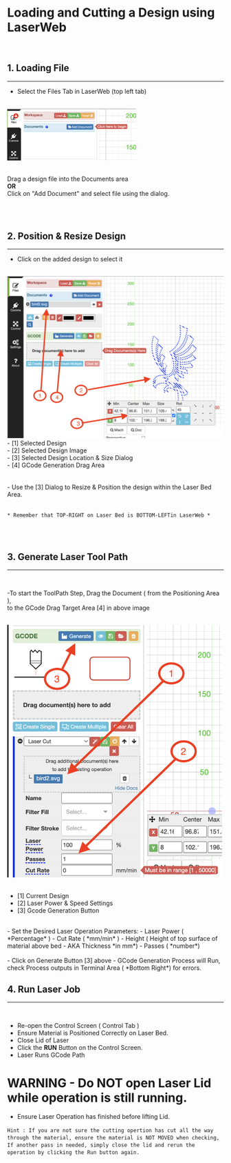 # **Loading and Cutting a Design using LaserWeb**

<br/>

## **1. Loading File**
---


- Select the Files Tab in LaserWeb (top left tab)
<br/>

 <img src="../images/Files%20Tab.png" width="300px">
 <br/>
<br/>

Drag a design file into the Documents area <br/>
    **OR**
<br/>Click on "Add Document" and select file using the dialog.

<br/>
<br/>

## **2. Position & Resize Design**

---

- Click on the added design to select it
<br/>

<img src="../images/LoadedDoc.png" >
- [1] Selected Design<br/>
- [2] Selected Design Image <br/>
- [3] Selected Design Location & Size Dialog<br/>
- [4] GCode Generation Drag Area<br/>
<br/>
<br/>
- Use the [3] Dialog to Resize & Position the design within the Laser Bed Area.<br/>
<br/>
    
    * Remember that TOP-RIGHT on Laser Bed is BOTTOM-LEFTin LaserWeb *


<br/>

<br/>

## **3. Generate Laser Tool Path**

---
<br/>

-To start the ToolPath Step, Drag the Document ( from the Positioning Area ), <br/>to the GCode Drag Target Area [4] in above image
<br/>
<br/>

<img src="../images/GCodeTab.png" width="500">
<br/>
<br/>

* [1] Current Design
* [2] Laser Power & Speed Settings
* [3] Gcode Generation Button
<br/>
- Set the Desired Laser Operation Parameters: 
    - Laser Power ( 
        *Percentage* )
    - Cut Rate ( 
        *mm/min* )
    - Height ( Height of top surface of material above bed - AKA Thickness *in mm*)
    - Passes (
        *number*)
        <br/><br/>
- Click on Generate Button [3] above
- GCode Generation Process will Run, check Process outputs in Terminal Area ( 
    *Bottom Right*) for errors.

## **4. Run Laser Job**
---
<br/>

- Re-open the Control Screen ( Control Tab )
- Ensure Material is Positioned Correctly on Laser Bed.
- Close Lid of Laser 
- Click the 
**RUN** Button on the Control Screen.
- Laser Runs GCode Path

# WARNING - Do NOT open Laser Lid while operation is still running.
- Ensure Laser Operation has finished before lifting Lid.

````Hint : If you are not sure the cutting opertion has cut all the way through the material, ensure the material is NOT MOVED when checking, If another pass in needed, simply close the lid and rerun the operation by clicking the Run button again.````







